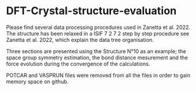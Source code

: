 # DFT-Crystal-structure-evaluation

Please find several data processing procedures used in Zanetta et al. 2022. The structure has been relaxed in a ISIF 7 2 7 2 step by step procedure see Zanetta et al. 2022, which explain the data tree organisation. 

Three sections are presented using the Structure N°10 as an example; the space group symmetry estimation, the bond distance mesurement and the force evolution during the convergence of the calculations. 

POTCAR and VASPRUN files were removed from all the files in order to gain memory space on github.

